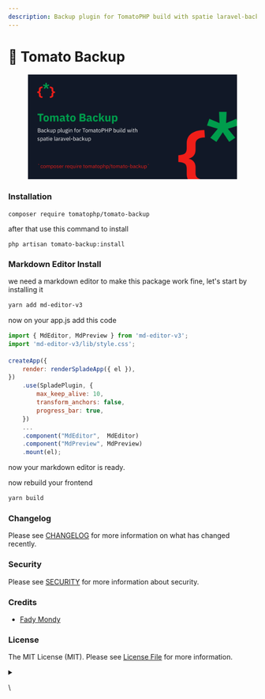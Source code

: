 ```yaml
---
description: Backup plugin for TomatoPHP build with spatie laravel-backup
---
```


# 🎒 Tomato Backup

<figure><img src="../.gitbook/assets/screenshot (5).png" alt=""><figcaption></figcaption></figure>

### Installation

```
composer require tomatophp/tomato-backup
```

after that use this command to install

```
php artisan tomato-backup:install
```

### Markdown Editor Install

we need a markdown editor to make this package work fine, let's start by installing it

```bash
yarn add md-editor-v3
```

now on your app.js add this code

```javascript
import { MdEditor, MdPreview } from 'md-editor-v3';
import 'md-editor-v3/lib/style.css';

createApp({
    render: renderSpladeApp({ el }),
})
    .use(SpladePlugin, {
        max_keep_alive: 10,
        transform_anchors: false,
        progress_bar: true,
    })
    ...
    .component("MdEditor",  MdEditor)
    .component("MdPreview", MdPreview)
    .mount(el);
```

now your markdown editor is ready.

now rebuild your frontend

```bash
yarn build
```

### Changelog

Please see [CHANGELOG](https://github.com/tomatophp/tomato-backup/blob/master/CHANGELOG.md) for more information on what has changed recently.

### Security

Please see [SECURITY](https://github.com/tomatophp/tomato-backup/blob/master/SECURITY.md) for more information about security.

### Credits

* [Fady Mondy](https://www.github.com/3x1io)

### License

The MIT License (MIT). Please see [License File](https://github.com/tomatophp/tomato-backup/blob/master/LICENSE.md) for more information.

<details>

<summary></summary>



</details>

\
